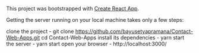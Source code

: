 This project was bootstrapped with [Create React App](https://github.com/facebook/create-react-app).


Getting the server running on your local machine takes only a few steps:

clone the project - git clone https://github.com/bayusetyapramana/Contact-Web-Apps.git
cd Contact-Web-Apps
install its dependencies - yarn
start the server - yarn start
open your browser - http://localhost:3000/
